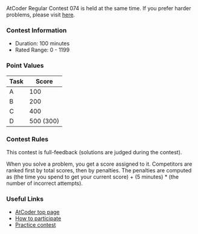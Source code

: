 
<div>

<span>

<span>

<section>
AtCoder Regular Contest 074 is held at the same time. If you prefer harder problems, please visit <a href="https://atcoder.jp/contests/abc062//arc074.contest.atcoder.jp/">here</a>.
</section>

### **Contest Information**

<ul>

<li>
Duration: 100 minutes
</li>

<li>
Rated Range: 0 - 1199
</li>

</ul>

### **Point Values**

<div>

<div>

<table>

<thead>

<tr>

<th>
Task
</th>

<th>
Score
</th>

</tr>

</thead>

<tbody>

<tr>

<td>
A
</td>

<td>
100
</td>

</tr>

<tr>

<td>
B
</td>

<td>
200
</td>

</tr>

<tr>

<td>
C
</td>

<td>
400
</td>

</tr>

<tr>

<td>
D
</td>

<td>
500 (300)
</td>

</tr>

</tbody>

</table>

</div>

</div>

### **Contest Rules**
This contest is full-feedback (solutions are judged during the contest).




When you solve a problem, you get a score assigned to it.
Competitors are ranked first by total scores, then by penalties.
The penalties are computed as (the time you spend to get your current score) + (5 minutes) * (the number of incorrect attempts).






### **Useful Links**

<ul>

<li>
<a href="https://atcoder.jp/">AtCoder top page</a>
</li>

<li>
<a href="https://atcoder.jp/post/2">How to participate</a>
</li>

<li>
<a href="https://practice.contest.atcoder.jp/">Practice contest</a>
</li>

</ul>

</span>

</span>

</div>
